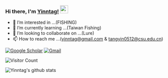 <!---
yinntag/yinntag is a ✨ special ✨ repository because its `README.md` (this file) appears on your GitHub profile.
You can click the Preview link to take a look at your changes.
--->


### Hi there, I'm [Yinntag!](https://sanchit2843.github.io/sanchit/) <img src="https://media.giphy.com/media/hvRJCLFzcasrR4ia7z/giphy.gif" width="25px">
- 👀 I’m interested in ...(FISHING)
- 🌱 I’m currently learning ...(Taiwan Fishing)
- 💞️ I’m looking to collaborate on ...(Lure)
- 📫 How to reach me ...(yinntag@gmail.com & tangyin0512@csu.edu.cn)

[![Google Scholar](https://img.shields.io/badge/-Google%20Scholar-blue?labelColor=ffffff&style=flat&logo=Google%20Scholar&logoColor=blue)](https://scholar.google.com/citations?user=ZsOHLZkAAAAJ&hl=zh-CN&authuser=1)
[![Gmail](https://img.shields.io/badge/-Gmail-red?labelColor=ffffff&style=flat&logo=Gmail&logoColor=red)](mailto:yinntag@gmail.com)
<br/>


![Visitor Count](https://profile-counter.glitch.me/yinntag/count.svg)

![Yinntag's github stats](https://github-readme-stats.vercel.app/api?username=yinntag&show_icons=true&title_color=fff&icon_color=7510F7&text_color=daf7dc&bg_color=151515)
